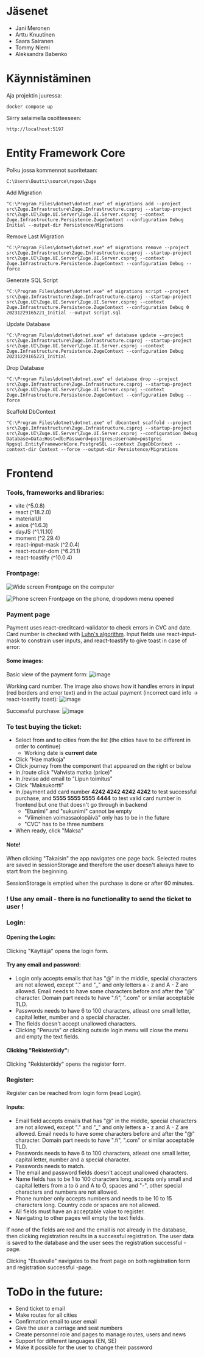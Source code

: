 # Jäsenet

- Jani Meronen
- Arttu Knuutinen
- Saara Sairanen
- Tommy Niemi
- Aleksandra Babenko

# Käynnistäminen

Aja projektin juuressa:
```
docker compose up
```

Siirry selaimella osoitteeseen:
```
http://localhost:5197
```

# Entity Framework Core

Polku jossa kommennot suoritetaan:
```
C:\Users\Buutti\source\repos\Zuge
```

Add Migration
```
"C:\Program Files\dotnet\dotnet.exe" ef migrations add --project src\Zuge.Infrastructure\Zuge.Infrastructure.csproj --startup-project src\Zuge.UI\Zuge.UI.Server\Zuge.UI.Server.csproj --context Zuge.Infrastructure.Persistence.ZugeContext --configuration Debug Initial --output-dir Persistence/Migrations
```

Remove Last Migration
```
"C:\Program Files\dotnet\dotnet.exe" ef migrations remove --project src\Zuge.Infrastructure\Zuge.Infrastructure.csproj --startup-project src\Zuge.UI\Zuge.UI.Server\Zuge.UI.Server.csproj --context Zuge.Infrastructure.Persistence.ZugeContext --configuration Debug --force
```

Generate SQL Script
```
"C:\Program Files\dotnet\dotnet.exe" ef migrations script --project src\Zuge.Infrastructure\Zuge.Infrastructure.csproj --startup-project src\Zuge.UI\Zuge.UI.Server\Zuge.UI.Server.csproj --context Zuge.Infrastructure.Persistence.ZugeContext --configuration Debug 0 20231229165221_Initial --output script.sql
```

Update Database
```
"C:\Program Files\dotnet\dotnet.exe" ef database update --project src\Zuge.Infrastructure\Zuge.Infrastructure.csproj --startup-project src\Zuge.UI\Zuge.UI.Server\Zuge.UI.Server.csproj --context Zuge.Infrastructure.Persistence.ZugeContext --configuration Debug 20231229165221_Initial
```

Drop Database
```
"C:\Program Files\dotnet\dotnet.exe" ef database drop --project src\Zuge.Infrastructure\Zuge.Infrastructure.csproj --startup-project src\Zuge.UI\Zuge.UI.Server\Zuge.UI.Server.csproj --context Zuge.Infrastructure.Persistence.ZugeContext --configuration Debug --force
```

Scaffold DbContext
```
"C:\Program Files\dotnet\dotnet.exe" ef dbcontext scaffold --project src\Zuge.Infrastructure\Zuge.Infrastructure.csproj --startup-project src\Zuge.UI\Zuge.UI.Server\Zuge.UI.Server.csproj --configuration Debug Database=Data;Host=db;Password=postgres;Username=postgres Npgsql.EntityFrameworkCore.PostgreSQL --context ZugeDbContext --context-dir Context --force --output-dir Persistence/Migrations
```

# Frontend

### Tools, frameworks and libraries:

- vite (^5.0.8)
- react (^18.2.0)
- materialUI
- axios (^1.6.3)
- dayJS (^1.11.10)
- moment (^2.29.4)
- react-input-mask (^2.0.4)
- react-router-dom (^6.21.1)
- react-toastify (^10.0.4)

### Frontpage:

![Wide screen](![image](https://github.com/projectzuge/Zuge/assets/153619765/be8b51ad-2270-4005-bedd-361106f90813)
)
Frontpage on the computer

![Phone screen](![image](https://github.com/projectzuge/Zuge/assets/153619765/38c82215-61fa-4aaf-a298-92d1cf408e80)
)
Frontpage on the phone, dropdown menu opened


### Payment page

Payment uses react-creditcard-validator to check errors in CVC and date. Card number is checked with [Luhn's algorithm](https://en.wikipedia.org/wiki/Luhn_algorithm). Input fields use react-input-mask to constrain user inputs, and react-toastify to give toast in case of error:

#### Some images:

Basic view of the payment form:
![image](https://github.com/projectzuge/Zuge/assets/73687931/a352d664-efc8-446c-b25c-9552284ef892)

Working card number. The image also shows how it handles errors in input (red borders and error text) and in the actual payment (incorrect card info -> react-toastify toast):
![image](https://github.com/projectzuge/Zuge/assets/73687931/d805d21b-6608-428d-99ff-c5df12ab4598)

Successful purchase:
![image](https://github.com/projectzuge/Zuge/assets/73687931/e21e77af-b677-460e-9d05-b2e43b3d8d0c)


### To test buying the ticket:

- Select from and to cities from the list (the cities have to be different in order to continue)
  - Working date is **current date**
- Click "Hae matkoja"
- Click journey from the component that appeared on the right or below
- In /route click "Vahvista matka (price)"
- In /revise add email to "Lipun toimitus"
- Click "Maksukortti"
- In /payment add card number **4242 4242 4242 4242** to test successful purchase, and **5555 5555 5555 4444** to test valid card number in frontend but one that doesn't go through in backend
  - "Etunimi" and "sukunimi" cannot be empty
  - "Viimeinen voimassaolopäivä" only has to be in the future
  - "CVC" has to be three numbers
- When ready, click "Maksa"

#### Note!

When clicking "Takaisin" the app navigates one page back. Selected routes are saved in sessionStorage and therefore the user doesn't always have to start from the beginning.

SessionStorage is emptied when the purchase is done or after 60 minutes.

### ! Use any email - there is no functionality to send the ticket to user !


### Login:

#### Opening the Login:
Clicking "Käyttäjä" opens the login form.

#### Try any email and password:
- Login only accepts emails that has "@" in the middle, special characters are not allowed, except "." and "_" and only letters a - z and A - Z are allowed. Email needs to have some characters before and after the "@" character. Domain part needs to have ".fi", ".com" or similar acceptable TLD.
- Passwords needs to have 6 to 100 characters, atleast one small letter, capital letter, number and a special character.
- The fields doesn't accept unallowed characters.
- Clicking "Peruuta" or clicking outside login menu will close the menu and empty the text fields.

#### Clicking "Rekisteröidy":
Clicking "Rekisteröidy" opens the register form.


### Register:

Register can be reached from login form (read Login).

#### Inputs:
- Email field accepts emails that has "@" in the middle, special characters are not allowed, except "." and "_" and only letters a - z and A - Z are allowed. Email needs to have some characters before and after the "@" character. Domain part needs to have ".fi", ".com" or similar acceptable TLD.
- Passwords needs to have 6 to 100 characters, atleast one small letter, capital letter, number and a special character.
- Passwords needs to match.
- The email and password fields doesn't accept unallowed characters.
- Name fields has to be 1 to 100 characters long, accepts only small and capital letters from a to ö and A to Ö, spaces and "-", other special characters and numbers are not allowed.
- Phone number only accepts numbers and needs to be 10 to 15 characters long. Country code or spaces are not allowed.
- All fields must have an acceptable value to register.
- Navigating to other pages will empty the text fields.


If none of the fields are red and the email is not already in the database, then clicking registration results in a successful registration. The user data is saved to the database and the user sees the registration successful -page. 

Clicking "Etusivulle" navigates to the front page on both registration form and registration successful -page.


# ToDo in the future:

- Send ticket to email
- Make routes for all cities
- Confirmation email to user email
- Give the user a carriage and seat numbers
- Create personnel role and pages to manage routes, users and news
- Support for different languages (EN, SE)
- Make it possible for the user to change their password


